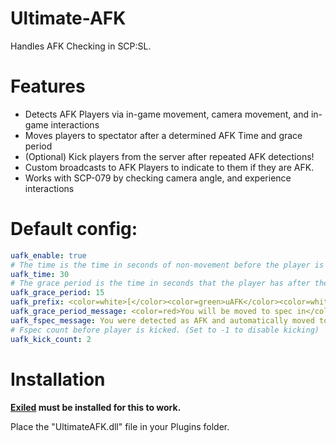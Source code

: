 # Ultimate-AFK
Handles AFK Checking in SCP:SL.

# Features
- Detects AFK Players via in-game movement, camera movement, and in-game interactions
- Moves players to spectator after a determined AFK Time and grace period
- (Optional) Kick players from the server after repeated AFK detections!
- Custom broadcasts to AFK Players to indicate to them if they are AFK. 
- Works with SCP-079 by checking camera angle, and experience interactions

# Default config:
```yaml
uafk_enable: true
# The time is the time in seconds of non-movement before the player is detected as AFK.
uafk_time: 30
# The grace period is the time in seconds that the player has after the AFK Time where a message is displayed via broadcast.
uafk_grace_period: 15
uafk_prefix: <color=white>[</color><color=green>uAFK</color><color=white>]</color>
uafk_grace_period_message: <color=red>You will be moved to spec in</color> <color=white>%timeleft% seconds</color><color=red> if you do not move!</color>
uafk_fspec_message: You were detected as AFK and automatically moved to spectator!
# Fspec count before player is kicked. (Set to -1 to disable kicking)
uafk_kick_count: 2
```
# Installation

**[Exiled](https://github.com/Exiled-Team/EXILED) must be installed for this to work.**

Place the "UltimateAFK.dll" file in your Plugins folder.
